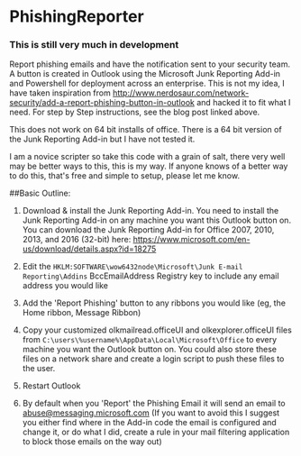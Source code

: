 # PhishingReporter

### This is still very much in development

Report phishing emails and have the notification sent to your security team. A button is created in Outlook using the Microsoft Junk Reporting Add-in and Powershell for deployment across an enterprise. This is not my idea, I have taken inspiration from http://www.nerdosaur.com/network-security/add-a-report-phishing-button-in-outlook and hacked it to fit what I need. For step by Step instructions, see the blog post linked above.

This does not work on 64 bit installs of office. There is a 64 bit version of the Junk Reporting Add-in but I have not tested it.

I am a novice scripter so take this code with a grain of salt, there very well may be better ways to this, this is my way. If anyone knows of a better way to do this, that's free and simple to setup, please let me know.

##Basic Outline:

1) Download & install the Junk Reporting Add-in. You need to install the Junk Reporting Add-in on any machine you want this Outlook button on. You can download the Junk Reporting Add-in for Office 2007, 2010, 2013, and 2016 (32-bit) here: https://www.microsoft.com/en-us/download/details.aspx?id=18275

2) Edit the `HKLM:SOFTWARE\wow6432node\Microsoft\Junk E-mail Reporting\Addins` BccEmailAddress Registry key to include any email address you would like

3) Add the 'Report Phishing' button to any ribbons you would like (eg, the Home ribbon, Message Ribbon)

4) Copy your customized olkmailread.officeUI and olkexplorer.officeUI files from `C:\users\%username%\AppData\Local\Microsoft\Office` to every machine you want the Outlook button on. You could also store these files on a network share and create a login script to push these files to the user.

4) Restart Outlook

5) By default when you 'Report' the Phishing Email it will send an email to abuse@messaging.microsoft.com (If you want to avoid this I suggest you either find where in the Add-in code the email is configured and change it, or do what I did, create a rule in your mail filtering application to block those emails on the way out)
